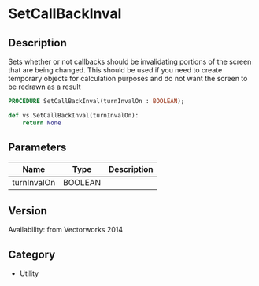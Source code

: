# SetCallBackInval

## Description
Sets whether or not callbacks should be invalidating portions of the screen that are being changed. This should be used if you need to create temporary objects for calculation purposes and do not want the screen to be redrawn as a result

```pascal
PROCEDURE SetCallBackInval(turnInvalOn : BOOLEAN);
```

```python
def vs.SetCallBackInval(turnInvalOn):
    return None
```

## Parameters
|Name|Type|Description|
|---|---|---|
|turnInvalOn|BOOLEAN|   |

## Version
Availability: from Vectorworks 2014

## Category
* Utility

